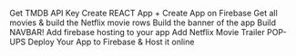 Get TMDB API Key 
Create REACT App + Create App on Firebase
Get all movies & build the Netflix movie rows
Build the banner of the app
Build NAVBAR!
Add firebase hosting to your app
Add Netflix Movie Trailer POP-UPS
Deploy Your App to Firebase & Host it online
